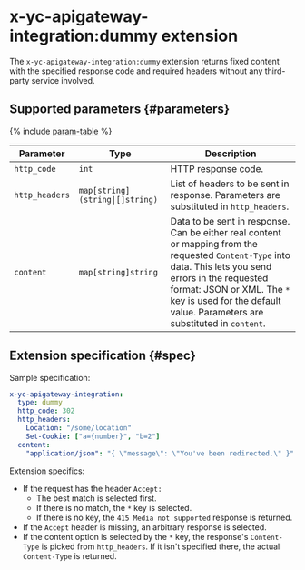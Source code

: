 # x-yc-apigateway-integration:dummy extension

The `x-yc-apigateway-integration:dummy` extension returns fixed content with the specified response code and required headers without any third-party service involved.

## Supported parameters {#parameters}

{% include [param-table](../../../_includes/api-gateway/parameters-table.md) %}

Parameter | Type | Description
---- | ---- | ----
`http_code` | `int` | HTTP response code.
`http_headers` | `map[string](string\|[]string)` | List of headers to be sent in response. Parameters are substituted in `http_headers`.
`content` | `map[string]string` | Data to be sent in response. <br>Can be either real content or mapping from the requested `Content-Type` into data. This lets you send errors in the requested format: JSON or XML. The `*` key is used for the default value. Parameters are substituted in `content`.

## Extension specification {#spec}

Sample specification:

```yaml
x-yc-apigateway-integration:
  type: dummy
  http_code: 302
  http_headers:
    Location: "/some/location"
    Set-Cookie: ["a={number}", "b=2"]
  content:
    "application/json": "{ \"message\": \"You've been redirected.\" }"
```

Extension specifics:

* If the request has the header `Accept:`
    * The best match is selected first.
    * If there is no match, the `*` key is selected.
    * If there is no key, the `415 Media not supported` response is returned.
* If the `Accept` header is missing, an arbitrary response is selected.
* If the content option is selected by the `*` key, the response's `Content-Type` is picked from `http_headers`. If it isn't specified there, the actual `Content-Type` is returned.

